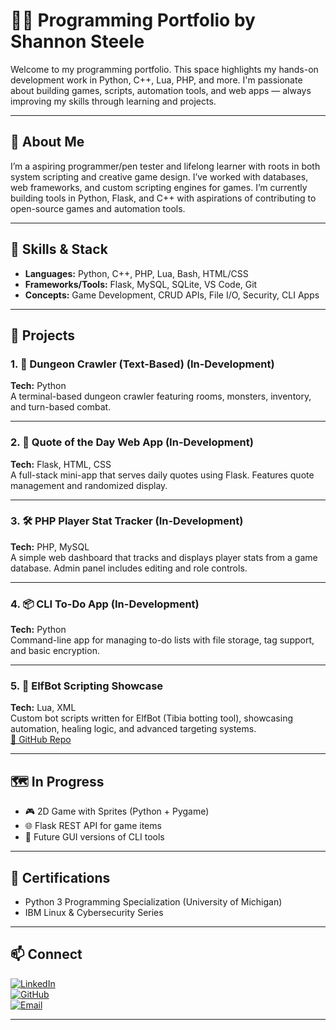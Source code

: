 # 👨‍💻 Programming Portfolio by Shannon Steele

Welcome to my programming portfolio. This space highlights my hands-on development work in Python, C++, Lua, PHP, and more. I'm passionate about building games, scripts, automation tools, and web apps — always improving my skills through learning and projects.

---

## 🧠 About Me

I’m a aspiring programmer/pen tester and lifelong learner with roots in both system scripting and creative game design. I’ve worked with databases, web frameworks, and custom scripting engines for games. I’m currently building tools in Python, Flask, and C++ with aspirations of contributing to open-source games and automation tools.

---

## 🧰 Skills & Stack

- **Languages:** Python, C++, PHP, Lua, Bash, HTML/CSS
- **Frameworks/Tools:** Flask, MySQL, SQLite, VS Code, Git
- **Concepts:** Game Development, CRUD APIs, File I/O, Security, CLI Apps

---

## 🚧 Projects

### 1. 🧙 Dungeon Crawler (Text-Based) (In-Development)
**Tech:** Python  
A terminal-based dungeon crawler featuring rooms, monsters, inventory, and turn-based combat.  


---

### 2. 💬 Quote of the Day Web App (In-Development)
**Tech:** Flask, HTML, CSS  
A full-stack mini-app that serves daily quotes using Flask. Features quote management and randomized display.  


---

### 3. 🛠️ PHP Player Stat Tracker (In-Development)
**Tech:** PHP, MySQL  
A simple web dashboard that tracks and displays player stats from a game database. Admin panel includes editing and role controls.  


---

### 4. 📦 CLI To-Do App (In-Development)
**Tech:** Python  
Command-line app for managing to-do lists with file storage, tag support, and basic encryption.  


---

### 5. 🧠 ElfBot Scripting Showcase
**Tech:** Lua, XML  
Custom bot scripts written for ElfBot (Tibia botting tool), showcasing automation, healing logic, and advanced targeting systems.  
[🔗 GitHub Repo](https://github.com/SDSteele/Programming_Portfolio/tree/main/elfbot-scripts)

---

## 🗺️ In Progress

- 🎮 2D Game with Sprites (Python + Pygame)
- 🌐 Flask REST API for game items
- 📱 Future GUI versions of CLI tools

---

## 📜 Certifications

- Python 3 Programming Specialization (University of Michigan)
- IBM Linux & Cybersecurity Series

---

## 📫 Connect  
[![LinkedIn](https://img.shields.io/badge/LinkedIn-blue?style=for-the-badge&logo=linkedin)](https://www.linkedin.com/in/shannon-steele26/)  
[![GitHub](https://img.shields.io/badge/GitHub-black?style=for-the-badge&logo=github)](https://github.com/SDSteele)  
[![Email](https://img.shields.io/badge/Email-red?style=for-the-badge&logo=gmail)](mailto:steele4cc@hmail.com)

---
